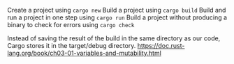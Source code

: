 
Create a project using `cargo new`
Build a project using `cargo build`
Build and run a project in one step using `cargo run`
Build a project without producing a binary to check for errors using `cargo check`

Instead of saving the result of the build in the same directory as our code, Cargo stores it in the target/debug directory.
https://doc.rust-lang.org/book/ch03-01-variables-and-mutability.html